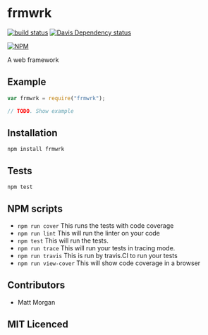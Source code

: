 # frmwrk

[![build status][build-png]][build]
[![Davis Dependency status][dep-png]][dep]

[![NPM][npm-png]][npm]

A web framework

## Example

```js
var frmwrk = require("frmwrk");

// TODO. Show example
```

## Installation

`npm install frmwrk`

## Tests

`npm test`

## NPM scripts

 - `npm run cover` This runs the tests with code coverage
 - `npm run lint` This will run the linter on your code
 - `npm test` This will run the tests.
 - `npm run trace` This will run your tests in tracing mode.
 - `npm run travis` This is run by travis.CI to run your tests
 - `npm run view-cover` This will show code coverage in a browser

## Contributors

 - Matt Morgan

## MIT Licenced

  [build-png]: https://secure.travis-ci.org/mlmorg/frmwrk.png
  [build]: https://travis-ci.org/mlmorg/frmwrk
  [dep-png]: https://david-dm.org/mlmorg/frmwrk.png
  [dep]: https://david-dm.org/mlmorg/frmwrk
  [npm-png]: https://nodei.co/npm/frmwrk.png?stars&downloads
  [npm]: https://nodei.co/npm/frmwrk
